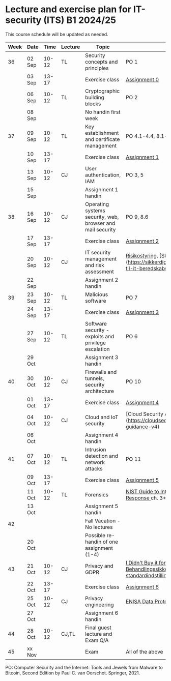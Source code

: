 # Lecture and exercise plan for IT-security (ITS) B1 2024/25

This course schedule will be updated as needed.

| Week | Date   | Time             | Lecture | Topic                                                     | Material|
| ---- | ----   | -----            | ------- | -----                                                     | --------|
| 36   | 02 Sep | 10-12            | TL      | Security concepts and principles                          | PO 1
|      | 03 Sep | 13-17            |         | Exercise class                                            | [Assignment 0](assignments/assignment0.md)
|      | 06 Sep | 10-12            | TL      | Cryptographic building blocks                             | PO 2
|      | 08 Sep |                  |         | No handin first week                                      | 
| 37   | 09 Sep | 10-12            | TL      | Key establishment and certificate management              | PO 4.1-4.4, 8.1-8.5
|      | 10 Sep | 13-17            |         | Exercise class                                            | [Assignment 1](assignments/assignment1.md)
|      | 13 Sep | 10-12            | CJ      | User authentication, IAM                                  | PO 3, 5
|      | 15 Sep |                  |         | Assignment 1 handin                                       | 
| 38   | 16 Sep | 10-12            | CJ      | Operating systems security, web, browser and mail security| PO 9, 8.6
|      | 17 Sep | 13-17            |         | Exercise class                                            | [Assignment 2](assignments/assignment2.md)
|      | 20 Sep | 10-12            | CJ      | IT security management and risk assessment 		         | [Risikostyring](https://sikkerdigital.dk/media/6835/vejledning_til_risikostyring-_nden_for_informationssikkerhed_2020.pdf), [Skabelon til beredskabspolitik] (https://sikkerdigital.dk/Media/637787961326953184/skabelon-til-it-beredskabspolitik-2022.docx) 
|      | 22 Sep |                  |         | Assignment 2 handin                                       | 
| 39   | 23 Sep | 10-12            | TL      | Malicious software                                        | PO 7
|      | 24 Sep | 13-17            |         | Exercise class                                            | [Assignment 3](assignments/assignment3.md)
|      | 27 Sep | 10-12            | TL      | Software security - exploits and privilege escalation     | PO 6
|      | 29 Oct |                  |         | Assignment 3 handin                                       | 
| 40   | 30 Oct | 10-12            | CJ      | Firewalls and tunnels, security architecture              | PO 10
|      | 01 Oct | 13-17            |         | Exercise class                                            | [Assignment 4](assignments/assignment4.md)
|      | 04 Oct | 10-12            | CJ      | Cloud and IoT security                                    | [Cloud Security Alliance pp.8-35] (https://cloudsecurityalliance.org/download/artifacts/security-guidance-v4)
|      | 06 Oct |                  |         | Assignment 4 handin                                       | 
| 41   | 07 Oct | 10-12            | TL      | Intrusion detection and network attacks                   | PO 11
|      | 09 Oct | 13-17            |         | Exercise class                                            | [Assignment 5](assignments/assignment5.md)
|      | 11 Oct | 10-12            | TL      | Forensics                                                 | [NIST Guide to Integrating Forensic Techniques into Incident Response ](https://nvlpubs.nist.gov/nistpubs/legacy/sp/nistspecialpublication800-86.pdf) ch. 3+4
|      | 13 Oct |                  |         | Assignment 5 handin                                       | 
| 42   |        |                  |         | Fall Vacation - No lectures                               |
|      | 20 Oct |                  |         | Possible re-handin of one assignment (1-4)                |
| 43   | 21 Oct | 10-12            | CJ      | Privacy and GDPR				                             | [I Didn't Buy it for Myself, Cranor](http://lorrie.cranor.org/pubs/personalization-privacy.pdf) og [Datatilsynet: Behandlingssikkerhed og databeskyttelse gennem design og standardindstillinger, del II](https://www.datatilsynet.dk/Media/637689328983143992/Behandlingssikkerhed%20og%20databeskyttelse%20gennem%20design%20og%20standardindstillinger_2018.pdf)
|      | 22 Oct | 13-17            |         | Exercise class                                            | [Assignment 6](assignments/assignment6.md)
|      | 25 Oct | 10-12            | CJ      | Privacy engineering                                       | [ENISA Data Protection Engineering](https://www.enisa.europa.eu/publications/data-protection-engineering/@@download/fullReport)
|      | 27 Oct |                  |         | Assignment 6 handin                                       | 
| 44   | 28 Oct | 10-12            | CJ,TL   | Final guest lecture and Exam Q/A                          | 
| 45   | xx Nov |                  |         | Exam                                                      | All of the above

PO: Computer Security and the Internet: Tools and Jewels from Malware to Bitcoin, Second Edition by Paul C. van Oorschot. Springer, 2021.
